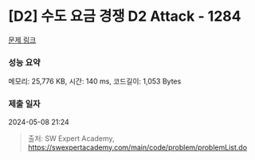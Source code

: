 # [D2] 수도 요금 경쟁 D2 Attack - 1284 

[문제 링크](https://swexpertacademy.com/main/code/problem/problemDetail.do?contestProbId=AV189xUaI8UCFAZN) 

### 성능 요약

메모리: 25,776 KB, 시간: 140 ms, 코드길이: 1,053 Bytes

### 제출 일자

2024-05-08 21:24



> 출처: SW Expert Academy, https://swexpertacademy.com/main/code/problem/problemList.do